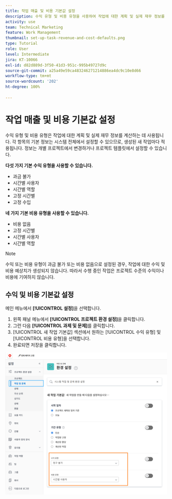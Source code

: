 ```yaml
---
title: 작업 매출 및 비용 기본값 설정
description: 수익 유형 및 비용 유형을 사용하여 작업에 대한 계획 및 실제 재무 정보를 계산하는 방법에 대해 알아봅니다.
activity: use
team: Technical Marketing
feature: Work Management
thumbnail: set-up-task-revenue-and-cost-defaults.png
type: Tutorial
role: User
level: Intermediate
jira: KT-10066
exl-id: d82d889d-3f50-41d3-951c-995b49727d9c
source-git-commit: a25a49e59ca483246271214886ea4dc9c10e8d66
workflow-type: tm+mt
source-wordcount: '202'
ht-degree: 100%

---
```


# 작업 매출 및 비용 기본값 설정

수익 유형 및 비용 유형은 작업에 대한 계획 및 실제 재무 정보를 계산하는 데 사용됩니다. 각 항목의 기본 정보는 시스템 전체에서 설정할 수 있으므로, 생성된 새 작업마다 적용됩니다. 정보는 개별 프로젝트에서 변경하거나 프로젝트 템플릿에서 설정할 수 있습니다.

**다섯 가지 기본 수익 유형을 사용할 수 있습니다.**

* 과금 불가
* 시간별 사용자
* 시간별 역할
* 고정 시간별
* 고정 수입

**네 가지 기본 비용 유형을 사용할 수 있습니다.**

* 비용 없음
* 고정 시간별
* 시간별 사용자
* 시간별 역할

>[!NOTE]
>
>수익 또는 비용 유형이 과금 불가 또는 비용 없음으로 설정된 경우, 작업에 대한 수익 및 비용 예상치가 생성되지 않습니다. 따라서 수행 중인 작업은 프로젝트 수준의 수익이나 비용에 기여하지 않습니다.

## 수익 및 비용 기본값 설정

메인 메뉴에서 **[!UICONTROL 설정]**&#x200B;을 선택합니다.

1. 왼쪽 패널 메뉴에서 **[!UICONTROL 프로젝트 환경 설정]**&#x200B;을 클릭합니다.
1. 그런 다음 **[!UICONTROL 과제 및 문제]**&#x200B;를 클릭합니다.
1. [!UICONTROL 새 작업 기본값] 섹션에서 원하는 [!UICONTROL 수익 유형] 및 [!UICONTROL 비용 유형]을 선택합니다.
1. 완료되면 저장을 클릭합니다.

![수익 및 비용 기본값 설정 이미지](assets/setting-up-finances-3.png)
